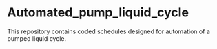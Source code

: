 # Automated_pump_liquid_cycle
This repository contains coded schedules designed for automation of  a pumped liquid cycle.  
